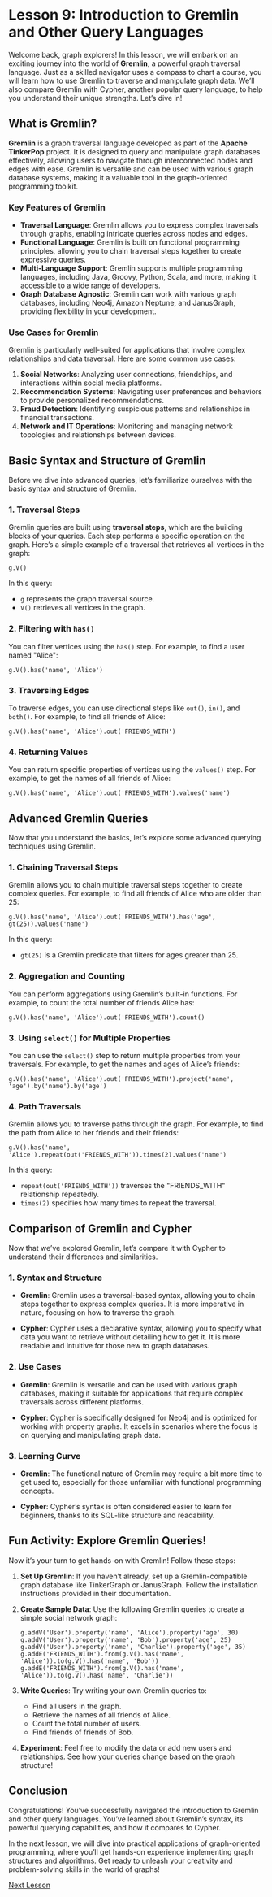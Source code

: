 # Lesson 9: Introduction to Gremlin and Other Query Languages

Welcome back, graph explorers! In this lesson, we will embark on an exciting journey into the world of **Gremlin**, a powerful graph traversal language. Just as a skilled navigator uses a compass to chart a course, you will learn how to use Gremlin to traverse and manipulate graph data. We’ll also compare Gremlin with Cypher, another popular query language, to help you understand their unique strengths. Let’s dive in!

## What is Gremlin?

**Gremlin** is a graph traversal language developed as part of the **Apache TinkerPop** project. It is designed to query and manipulate graph databases effectively, allowing users to navigate through interconnected nodes and edges with ease. Gremlin is versatile and can be used with various graph database systems, making it a valuable tool in the graph-oriented programming toolkit.

### Key Features of Gremlin

- **Traversal Language**: Gremlin allows you to express complex traversals through graphs, enabling intricate queries across nodes and edges.
- **Functional Language**: Gremlin is built on functional programming principles, allowing you to chain traversal steps together to create expressive queries.
- **Multi-Language Support**: Gremlin supports multiple programming languages, including Java, Groovy, Python, Scala, and more, making it accessible to a wide range of developers.
- **Graph Database Agnostic**: Gremlin can work with various graph databases, including Neo4j, Amazon Neptune, and JanusGraph, providing flexibility in your development.

### Use Cases for Gremlin

Gremlin is particularly well-suited for applications that involve complex relationships and data traversal. Here are some common use cases:

1. **Social Networks**: Analyzing user connections, friendships, and interactions within social media platforms.
2. **Recommendation Systems**: Navigating user preferences and behaviors to provide personalized recommendations.
3. **Fraud Detection**: Identifying suspicious patterns and relationships in financial transactions.
4. **Network and IT Operations**: Monitoring and managing network topologies and relationships between devices.

## Basic Syntax and Structure of Gremlin

Before we dive into advanced queries, let’s familiarize ourselves with the basic syntax and structure of Gremlin.

### 1. Traversal Steps

Gremlin queries are built using **traversal steps**, which are the building blocks of your queries. Each step performs a specific operation on the graph. Here’s a simple example of a traversal that retrieves all vertices in the graph:

```gremlin
g.V()
```

In this query:
- `g` represents the graph traversal source.
- `V()` retrieves all vertices in the graph.

### 2. Filtering with `has()`

You can filter vertices using the `has()` step. For example, to find a user named "Alice":

```gremlin
g.V().has('name', 'Alice')
```

### 3. Traversing Edges

To traverse edges, you can use directional steps like `out()`, `in()`, and `both()`. For example, to find all friends of Alice:

```gremlin
g.V().has('name', 'Alice').out('FRIENDS_WITH')
```

### 4. Returning Values

You can return specific properties of vertices using the `values()` step. For example, to get the names of all friends of Alice:

```gremlin
g.V().has('name', 'Alice').out('FRIENDS_WITH').values('name')
```

## Advanced Gremlin Queries

Now that you understand the basics, let’s explore some advanced querying techniques using Gremlin.

### 1. Chaining Traversal Steps

Gremlin allows you to chain multiple traversal steps together to create complex queries. For example, to find all friends of Alice who are older than 25:

```gremlin
g.V().has('name', 'Alice').out('FRIENDS_WITH').has('age', gt(25)).values('name')
```

In this query:
- `gt(25)` is a Gremlin predicate that filters for ages greater than 25.

### 2. Aggregation and Counting

You can perform aggregations using Gremlin’s built-in functions. For example, to count the total number of friends Alice has:

```gremlin
g.V().has('name', 'Alice').out('FRIENDS_WITH').count()
```

### 3. Using `select()` for Multiple Properties

You can use the `select()` step to return multiple properties from your traversals. For example, to get the names and ages of Alice’s friends:

```gremlin
g.V().has('name', 'Alice').out('FRIENDS_WITH').project('name', 'age').by('name').by('age')
```

### 4. Path Traversals

Gremlin allows you to traverse paths through the graph. For example, to find the path from Alice to her friends and their friends:

```gremlin
g.V().has('name', 'Alice').repeat(out('FRIENDS_WITH')).times(2).values('name')
```

In this query:
- `repeat(out('FRIENDS_WITH'))` traverses the "FRIENDS_WITH" relationship repeatedly.
- `times(2)` specifies how many times to repeat the traversal.

## Comparison of Gremlin and Cypher

Now that we’ve explored Gremlin, let’s compare it with Cypher to understand their differences and similarities.

### 1. Syntax and Structure

- **Gremlin**: Gremlin uses a traversal-based syntax, allowing you to chain steps together to express complex queries. It is more imperative in nature, focusing on how to traverse the graph.
  
- **Cypher**: Cypher uses a declarative syntax, allowing you to specify what data you want to retrieve without detailing how to get it. It is more readable and intuitive for those new to graph databases.

### 2. Use Cases

- **Gremlin**: Gremlin is versatile and can be used with various graph databases, making it suitable for applications that require complex traversals across different platforms.

- **Cypher**: Cypher is specifically designed for Neo4j and is optimized for working with property graphs. It excels in scenarios where the focus is on querying and manipulating graph data.

### 3. Learning Curve

- **Gremlin**: The functional nature of Gremlin may require a bit more time to get used to, especially for those unfamiliar with functional programming concepts.

- **Cypher**: Cypher’s syntax is often considered easier to learn for beginners, thanks to its SQL-like structure and readability.

## Fun Activity: Explore Gremlin Queries!

Now it’s your turn to get hands-on with Gremlin! Follow these steps:

1. **Set Up Gremlin**: If you haven’t already, set up a Gremlin-compatible graph database like TinkerGraph or JanusGraph. Follow the installation instructions provided in their documentation.

2. **Create Sample Data**: Use the following Gremlin queries to create a simple social network graph:

   ```gremlin
   g.addV('User').property('name', 'Alice').property('age', 30)
   g.addV('User').property('name', 'Bob').property('age', 25)
   g.addV('User').property('name', 'Charlie').property('age', 35)
   g.addE('FRIENDS_WITH').from(g.V().has('name', 'Alice')).to(g.V().has('name', 'Bob'))
   g.addE('FRIENDS_WITH').from(g.V().has('name', 'Alice')).to(g.V().has('name', 'Charlie'))
   ```

3. **Write Queries**: Try writing your own Gremlin queries to:
   - Find all users in the graph.
   - Retrieve the names of all friends of Alice.
   - Count the total number of users.
   - Find friends of friends of Bob.

4. **Experiment**: Feel free to modify the data or add new users and relationships. See how your queries change based on the graph structure!

## Conclusion

Congratulations! You’ve successfully navigated the introduction to Gremlin and other query languages. You’ve learned about Gremlin’s syntax, its powerful querying capabilities, and how it compares to Cypher.

In the next lesson, we will dive into practical applications of graph-oriented programming, where you’ll get hands-on experience implementing graph structures and algorithms. Get ready to unleash your creativity and problem-solving skills in the world of graphs!

[Next Lesson](./10_graph_traversal_algorithms.md)